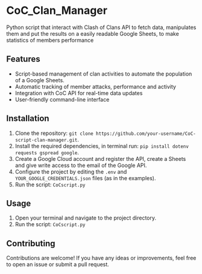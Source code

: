 # CoC_Clan_Manager
Python script that interact with Clash of Clans API to fetch data, manipulates them and put the results on a easily readable Google Sheets, to make statistics of members performance

## Features
- Script-based management of clan activities to automate the population of a Google Sheets.
- Automatic tracking of member attacks, performance and activity
- Integration with CoC API for real-time data updates
- User-friendly command-line interface

## Installation
1. Clone the repository: `git clone https://github.com/your-username/CoC-script-clan-manager.git`.
2. Install the required dependencies, in terminal run: `pip install dotenv requests gspread google`.
3. Create a Google Cloud account and register the API, create a Sheets and give write access to the email of the Google API.
4. Configure the project by editing the `.env` and `YOUR_GOOGLE_CREDENTIALS.json` files (as in the examples).
5. Run the script: `CoCscript.py`

## Usage
1. Open your terminal and navigate to the project directory.
2. Run the script: `CoCscript.py`

## Contributing
Contributions are welcome! If you have any ideas or improvements, feel free to open an issue or submit a pull request.

